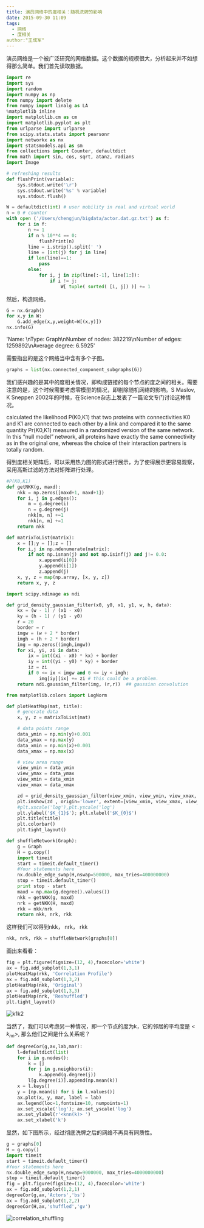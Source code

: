 ```yaml
---
title: 演员网络中的度相关：随机洗牌的影响
date: 2015-09-30 11:09
tags:
  - 网络
  - 度相关
author:"王成军"
---
```


演员网络是一个被广泛研究的网络数据。这个数据的规模很大，分析起来并不如想得那么简单。我们首先读取数据。

```python
import re
import sys
import random
import numpy as np
from numpy import delete
from numpy import linalg as LA
%matplotlib inline
import matplotlib.cm as cm
import matplotlib.pyplot as plt
from urlparse import urlparse
from scipy.stats.stats import pearsonr
import networkx as nx
import statsmodels.api as sm
from collections import Counter, defaultdict
from math import sin, cos, sqrt, atan2, radians
import Image

# refreshing results
def flushPrint(variable):
    sys.stdout.write('\r')
    sys.stdout.write('%s' % variable)
    sys.stdout.flush()

W = defaultdict(int) # user mobility in real and virtual world
n = 0 # counter
with open ('/Users/chengjun/bigdata/actor.dat.gz.txt') as f:
    for i in f:
        n += 1
        if n % 10**4 == 0:
            flushPrint(n)
        line = i.strip().split(' ')
        line = [int(j) for j in line]
        if len(line)==1:
            pass
        else:
            for i, j in zip(line[:-1], line[1:]):
                if i != j:
                    W[ tuple( sorted( [i, j]) )] += 1
```

然后，构造网络。

```python
G = nx.Graph()
for x,y in W:
    G.add_edge(x,y,weight=W[(x,y)])
nx.info(G)
```
'Name: \nType: Graph\nNumber of nodes: 382219\nNumber of edges: 1259892\nAverage degree:   6.5925'

需要指出的是这个网络当中含有多个子图。

```python
graphs = list(nx.connected_component_subgraphs(G))
```
我们感兴趣的是其中的度相关情况，即构成链接的每个节点的度之间的相关。需要注意的是，这个时候需要考虑零模型的情况，即剔除随机网络的影响。S Maslov, K Sneppen 2002年的时候，在Science杂志上发表了一篇论文专门讨论这种情况。

calculated the likelihood P(K0,K1) that two proteins with connectivities K0 and K1 are connected to each other by a link and compared it to the same quantity Pr(K0,K1) measured in a randomized version of the same network. In this “null model” network, all proteins have exactly the same connectivity as in the original one, whereas the choice of their interaction partners is totally random.

得到度相关矩阵后，可以采用热力图的形式进行展示，为了使得展示更容易观察，采用高斯过滤的方法对矩阵进行处理。

```python
#P(K0,K1)
def getNKK(g, maxd):
    nkk = np.zeros([maxd+1, maxd+1])
    for i, j in g.edges():
        m = g.degree(i)
        n = g.degree(j)
        nkk[m, n] +=1
        nkk[n, m] +=1
    return nkk

def matrixToList(matrix):
    x = [];y = [];z = []
    for i,j in np.ndenumerate(matrix):
        if not np.isnan(j) and not np.isinf(j) and j!= 0.0:
            x.append(i[0])
            y.append(i[1])
            z.append(j)
    x, y, z = map(np.array, [x, y, z])   
    return x, y, z

import scipy.ndimage as ndi

def grid_density_gaussian_filter(x0, y0, x1, y1, w, h, data):
    kx = (w - 1) / (x1 - x0)
    ky = (h - 1) / (y1 - y0)
    r = 20
    border = r
    imgw = (w + 2 * border)
    imgh = (h + 2 * border)
    img = np.zeros((imgh,imgw))
    for xi, yi, zi in data:
        ix = int((xi - x0) * kx) + border
        iy = int((yi - y0) * ky) + border
        iz = zi
        if 0 <= ix < imgw and 0 <= iy < imgh:
            img[iy][ix] += zi # this could be a problem.
    return ndi.gaussian_filter(img, (r,r))  ## gaussian convolution

from matplotlib.colors import LogNorm

def plotHeatMap(mat, title):
    # generate data
    x, y, z = matrixToList(mat)

    # data points range
    data_ymin = np.min(y)+0.001
    data_ymax = np.max(y)
    data_xmin = np.min(x)+0.001
    data_xmax = np.max(x)

    # view area range
    view_ymin = data_ymin
    view_ymax = data_ymax
    view_xmin = data_xmin
    view_xmax = data_xmax

    zd = grid_density_gaussian_filter(view_xmin, view_ymin, view_xmax, view_ymax, 500, 500, zip(x, y, z))
    plt.imshow(zd , origin='lower', extent=[view_xmin, view_xmax, view_ymin, view_ymax])# norm = LogNorm()
    #plt.xscale('log'),plt.yscale('log')
    plt.ylabel('$K_{1}$'); plt.xlabel('$K_{0}$')
    plt.title(title)
    plt.colorbar()
    plt.tight_layout()

def shuffleNetwork(Graph):
    g = Graph
    H = g.copy()
    import timeit
    start = timeit.default_timer()
    #Your statements here
    nx.double_edge_swap(H,nswap=500000, max_tries=400000000)
    stop = timeit.default_timer()
    print stop - start
    maxd = np.max(g.degree().values())
    nkk = getNKK(g, maxd)    
    nrk = getNKK(H, maxd)
    rkk = nkk/nrk
    return nkk, nrk, rkk
```
这样我们可以得到nkk， nrk， rkk

```python
nkk, nrk, rkk = shuffleNetwork(graphs[0])
```
画出来看看：

```python
fig = plt.figure(figsize=(12, 4),facecolor='white')
ax = fig.add_subplot(1,3,1)
plotHeatMap(rkk, 'Correlation Profile')
ax = fig.add_subplot(1,3,2)
plotHeatMap(nkk, 'Original')
ax = fig.add_subplot(1,3,3)
plotHeatMap(nrk, 'Reshuffled')
plt.tight_layout()
```

![k1k2](http://oaf2qt3yk.bkt.clouddn.com/798b31bd2c2455f772e774af87461cad.png)

当然了，我们可以考虑另一种情况，即一个节点的度为k，它的邻居的平均度是$<k_{nn}>$, 那么他们之间是什么关系呢？

```python
def degreeCor(g,ax,lab,mar):
    l=defaultdict(list)
    for i in g.nodes():
        k = []
        for j in g.neighbors(i):
            k.append(g.degree(j))
        l[g.degree(i)].append(np.mean(k))   
    x = l.keys()
    y = [np.mean(i) for i in l.values()]
    ax.plot(x, y, mar, label = lab)
    ax.legend(loc=1,fontsize=10, numpoints=1)
    ax.set_xscale('log'); ax.set_yscale('log')
    ax.set_ylabel(r'<knn(k)> ')
    ax.set_xlabel('k')
```

显然，如下图所示，经过彻底洗牌之后的网络不再具有同质性。

```python
g = graphs[0]
H = g.copy()
import timeit
start = timeit.default_timer()
#Your statements here
nx.double_edge_swap(H,nswap=9000000, max_tries=4000000000)
stop = timeit.default_timer()
fig = plt.figure(figsize=(12, 4),facecolor='white')
ax = fig.add_subplot(1,2,1)
degreeCor(g,ax,'Actors','bs')
ax = fig.add_subplot(1,2,2)
degreeCor(H,ax,'shuffled','gv')
```

![correlation_shuffling](http://oaf2qt3yk.bkt.clouddn.com/4d1f2ea9918c3492acb9d60e5132bf1a.png)
